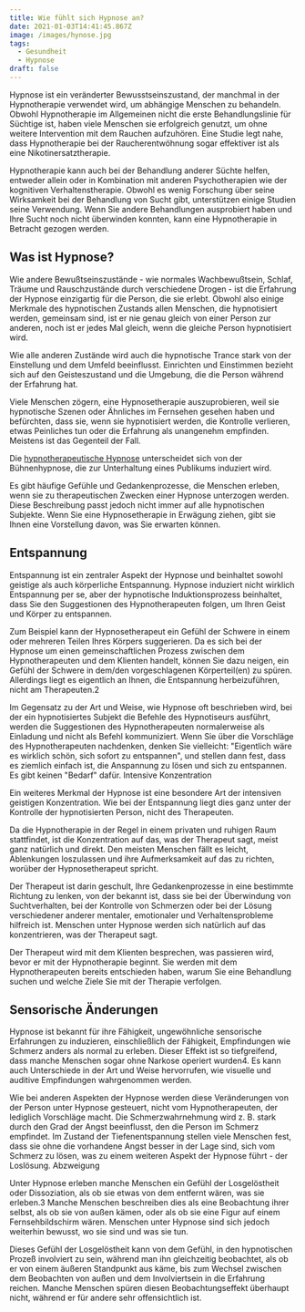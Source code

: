 ```yaml
---
title: Wie fühlt sich Hypnose an?
date: 2021-01-03T14:41:45.867Z
image: /images/hynose.jpg
tags:
  - Gesundheit
  - Hypnose
draft: false
---
```

Hypnose ist ein veränderter Bewusstseinszustand, der manchmal in der Hypnotherapie verwendet wird, um abhängige Menschen zu behandeln. Obwohl Hypnotherapie im Allgemeinen nicht die erste Behandlungslinie für Süchtige ist, haben viele Menschen sie erfolgreich genutzt, um ohne weitere Intervention mit dem Rauchen aufzuhören. Eine Studie legt nahe, dass Hypnotherapie bei der Raucherentwöhnung sogar effektiver ist als eine Nikotinersatztherapie.

<!-- excerpt -->

Hypnotherapie kann auch bei der Behandlung anderer Süchte helfen, entweder allein oder in Kombination mit anderen Psychotherapien wie der kognitiven Verhaltenstherapie. Obwohl es wenig Forschung über seine Wirksamkeit bei der Behandlung von Sucht gibt, unterstützen einige Studien seine Verwendung. Wenn Sie andere Behandlungen ausprobiert haben und Ihre Sucht noch nicht überwinden konnten, kann eine Hypnotherapie in Betracht gezogen werden.

## Was ist Hypnose?

Wie andere Bewußtseinszustände - wie normales Wachbewußtsein, Schlaf, Träume und Rauschzustände durch verschiedene Drogen - ist die Erfahrung der Hypnose einzigartig für die Person, die sie erlebt. Obwohl also einige Merkmale des hypnotischen Zustands allen Menschen, die hypnotisiert werden, gemeinsam sind, ist er nie genau gleich von einer Person zur anderen, noch ist er jedes Mal gleich, wenn die gleiche Person hypnotisiert wird.

Wie alle anderen Zustände wird auch die hypnotische Trance stark von der Einstellung und dem Umfeld beeinflusst. Einrichten und Einstimmen bezieht sich auf den Geisteszustand und die Umgebung, die die Person während der Erfahrung hat.

Viele Menschen zögern, eine Hypnosetherapie auszuprobieren, weil sie hypnotische Szenen oder Ähnliches im Fernsehen gesehen haben und befürchten, dass sie, wenn sie hypnotisiert werden, die Kontrolle verlieren, etwas Peinliches tun oder die Erfahrung als unangenehm empfinden. Meistens ist das Gegenteil der Fall.

Die [hypnotherapeutische Hypnose](https://www.apotheken-umschau.de/Therapien/Hypnotherapie-Hypnose-als-Heilmittel-460733.html) unterscheidet sich von der Bühnenhypnose, die zur Unterhaltung eines Publikums induziert wird.

Es gibt häufige Gefühle und Gedankenprozesse, die Menschen erleben, wenn sie zu therapeutischen Zwecken einer Hypnose unterzogen werden. Diese Beschreibung passt jedoch nicht immer auf alle hypnotischen Subjekte. Wenn Sie eine Hypnosetherapie in Erwägung ziehen, gibt sie Ihnen eine Vorstellung davon, was Sie erwarten können.

## Entspannung

Entspannung ist ein zentraler Aspekt der Hypnose und beinhaltet sowohl geistige als auch körperliche Entspannung. Hypnose induziert nicht wirklich Entspannung per se, aber der hypnotische Induktionsprozess beinhaltet, dass Sie den Suggestionen des Hypnotherapeuten folgen, um Ihren Geist und Körper zu entspannen.

Zum Beispiel kann der Hypnosetherapeut ein Gefühl der Schwere in einem oder mehreren Teilen Ihres Körpers suggerieren. Da es sich bei der Hypnose um einen gemeinschaftlichen Prozess zwischen dem Hypnotherapeuten und dem Klienten handelt, können Sie dazu neigen, ein Gefühl der Schwere in dem/den vorgeschlagenen Körperteil(en) zu spüren. Allerdings liegt es eigentlich an Ihnen, die Entspannung herbeizuführen, nicht am Therapeuten.2

Im Gegensatz zu der Art und Weise, wie Hypnose oft beschrieben wird, bei der ein hypnotisiertes Subjekt die Befehle des Hypnotiseurs ausführt, werden die Suggestionen des Hypnotherapeuten normalerweise als Einladung und nicht als Befehl kommuniziert. Wenn Sie über die Vorschläge des Hypnotherapeuten nachdenken, denken Sie vielleicht: "Eigentlich wäre es wirklich schön, sich sofort zu entspannen", und stellen dann fest, dass es ziemlich einfach ist, die Anspannung zu lösen und sich zu entspannen. Es gibt keinen "Bedarf" dafür.
Intensive Konzentration

Ein weiteres Merkmal der Hypnose ist eine besondere Art der intensiven geistigen Konzentration. Wie bei der Entspannung liegt dies ganz unter der Kontrolle der hypnotisierten Person, nicht des Therapeuten.

Da die Hypnotherapie in der Regel in einem privaten und ruhigen Raum stattfindet, ist die Konzentration auf das, was der Therapeut sagt, meist ganz natürlich und direkt. Den meisten Menschen fällt es leicht, Ablenkungen loszulassen und ihre Aufmerksamkeit auf das zu richten, worüber der Hypnosetherapeut spricht.

Der Therapeut ist darin geschult, Ihre Gedankenprozesse in eine bestimmte Richtung zu lenken, von der bekannt ist, dass sie bei der Überwindung von Suchtverhalten, bei der Kontrolle von Schmerzen oder bei der Lösung verschiedener anderer mentaler, emotionaler und Verhaltensprobleme hilfreich ist. Menschen unter Hypnose werden sich natürlich auf das konzentrieren, was der Therapeut sagt.

Der Therapeut wird mit dem Klienten besprechen, was passieren wird, bevor er mit der Hypnotherapie beginnt. Sie werden mit dem Hypnotherapeuten bereits entschieden haben, warum Sie eine Behandlung suchen und welche Ziele Sie mit der Therapie verfolgen.

## Sensorische Änderungen

Hypnose ist bekannt für ihre Fähigkeit, ungewöhnliche sensorische Erfahrungen zu induzieren, einschließlich der Fähigkeit, Empfindungen wie Schmerz anders als normal zu erleben. Dieser Effekt ist so tiefgreifend, dass manche Menschen sogar ohne Narkose operiert wurden4. Es kann auch Unterschiede in der Art und Weise hervorrufen, wie visuelle und auditive Empfindungen wahrgenommen werden.

Wie bei anderen Aspekten der Hypnose werden diese Veränderungen von der Person unter Hypnose gesteuert, nicht vom Hypnotherapeuten, der lediglich Vorschläge macht. Die Schmerzwahrnehmung wird z. B. stark durch den Grad der Angst beeinflusst, den die Person im Schmerz empfindet. Im Zustand der Tiefenentspannung stellen viele Menschen fest, dass sie ohne die vorhandene Angst besser in der Lage sind, sich vom Schmerz zu lösen, was zu einem weiteren Aspekt der Hypnose führt - der Loslösung.
Abzweigung

Unter Hypnose erleben manche Menschen ein Gefühl der Losgelöstheit oder Dissoziation, als ob sie etwas von dem entfernt wären, was sie erleben.3 Manche Menschen beschreiben dies als eine Beobachtung ihrer selbst, als ob sie von außen kämen, oder als ob sie eine Figur auf einem Fernsehbildschirm wären. Menschen unter Hypnose sind sich jedoch weiterhin bewusst, wo sie sind und was sie tun.

Dieses Gefühl der Losgelöstheit kann von dem Gefühl, in den hypnotischen Prozeß involviert zu sein, während man ihn gleichzeitig beobachtet, als ob er von einem äußeren Standpunkt aus käme, bis zum Wechsel zwischen dem Beobachten von außen und dem Involviertsein in die Erfahrung reichen. Manche Menschen spüren diesen Beobachtungseffekt überhaupt nicht, während er für andere sehr offensichtlich ist.